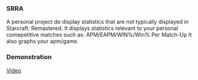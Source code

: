 
### SRRA
A personal project do display statistics that are not typically displayed in Starcraft: Remastered.
It displays statistics relevant to your personal comepetitive matches such as: APM/EAPM/WIN%/Win% Per Match-Up
It also graphs your apm/game.

### Demonstration
[Video](https://drive.google.com/file/d/1pUE9jZYeYYBwP7FSofkpvysc0jAkOZHg/view?usp=sharing).
